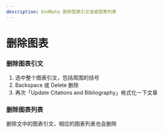 ```yaml
---
description: EndNote 删除图表引文或者图表列表
---
```


# 删除图表

### 删除图表引文

1. 选中整个图表引文，包括周围的括号
2. Backspace 或 Delete 删除
3. 再次「Update Citations and Bibliography」格式化一下文章

### 删除图表列表

删除文中的图表引文，相应的图表列表也会删除

